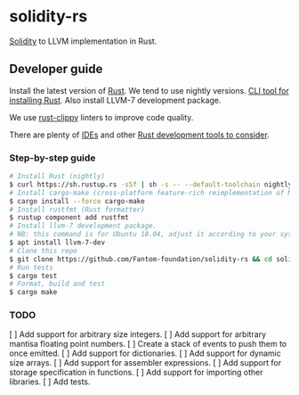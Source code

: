 solidity-rs
===========
[Solidity](https://github.com/ethereum/solidity) to LLVM implementation in Rust.

## Developer guide

Install the latest version of [Rust](https://www.rust-lang.org). We tend to use nightly versions. [CLI tool for installing Rust](https://rustup.rs).  Also install LLVM-7 development package.

We use [rust-clippy](https://github.com/rust-lang-nursery/rust-clippy) linters to improve code quality.

There are plenty of [IDEs](https://areweideyet.com) and other [Rust development tools to consider](https://github.com/rust-unofficial/awesome-rust#development-tools).

### Step-by-step guide
```bash
# Install Rust (nightly)
$ curl https://sh.rustup.rs -sSf | sh -s -- --default-toolchain nightly
# Install cargo-make (cross-platform feature-rich reimplementation of Make)
$ cargo install --force cargo-make
# Install rustfmt (Rust formatter)
$ rustup component add rustfmt
# Install llvm-7 development package.
# NB: this command is for Ubuntu 18.04, adjust it according to your system
$ apt install llvm-7-dev
# Clone this repo
$ git clone https://github.com/Fantom-foundation/solidity-rs && cd solidity-rs
# Run tests
$ cargo test
# Format, build and test
$ cargo make
```
### TODO

[ ] Add support for arbitrary size integers.
[ ] Add support for arbitrary mantisa floating point numbers.
[ ] Create a stack of events to push them to once emitted.
[ ] Add support for dictionaries.
[ ] Add support for dynamic size arrays.
[ ] Add support for assembler expressions.
[ ] Add support for storage specification in functions.
[ ] Add support for importing other libraries.
[ ] Add tests.